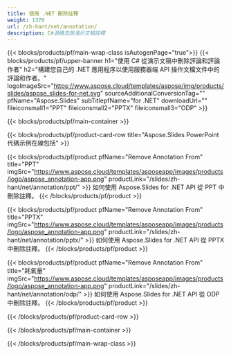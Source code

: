 ```yaml
---
title: 使用 .NET 刪除註釋
weight: 1370
url: /zh-hant/net/annotation/
description: C#源碼去除演示文稿註釋
---
```


{{< blocks/products/pf/main-wrap-class isAutogenPage="true">}}
{{< blocks/products/pf/upper-banner h1="使用 C# 從演示文稿中刪除評論和評論作者" h2="構建您自己的 .NET 應用程序以使用服務器端 API 操作文檔文件中的評論和作者。" logoImageSrc="https://www.aspose.cloud/templates/aspose/img/products/slides/aspose_slides-for-net.svg" sourceAdditionalConversionTag="" pfName="Aspose.Slides" subTitlepfName="for .NET" downloadUrl="" fileiconsmall1="PPT" fileiconsmall2="PPTX" fileiconsmall3="ODP" >}}

{{< blocks/products/pf/main-container >}}

{{< blocks/products/pf/product-card-row title="Aspose.Slides PowerPoint 代碼示例在線包括" >}}

{{< blocks/products/pf/product pfName="Remove Annotation From" title="PPT" imgSrc="https://www.aspose.cloud/templates/asposeapp/images/products/logo/aspose_annotation-app.png" productLink="/slides/zh-hant/net/annotation/ppt/" >}}
如何使用 Aspose.Slides for .NET API 從 PPT 中刪除註釋。
{{< /blocks/products/pf/product >}}

{{< blocks/products/pf/product pfName="Remove Annotation From" title="PPTX" imgSrc="https://www.aspose.cloud/templates/asposeapp/images/products/logo/aspose_annotation-app.png" productLink="/slides/zh-hant/net/annotation/pptx/" >}}
如何使用 Aspose.Slides for .NET API 從 PPTX 中刪除註釋。
{{< /blocks/products/pf/product >}}

{{< blocks/products/pf/product pfName="Remove Annotation From" title="耗氧量" imgSrc="https://www.aspose.cloud/templates/asposeapp/images/products/logo/aspose_annotation-app.png" productLink="/slides/zh-hant/net/annotation/odp/" >}}
如何使用 Aspose.Slides for .NET API 從 ODP 中刪除註釋。
{{< /blocks/products/pf/product >}}

{{< /blocks/products/pf/product-card-row >}}

{{< /blocks/products/pf/main-container >}}
    
{{< /blocks/products/pf/main-wrap-class >}}